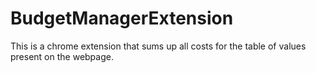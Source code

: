 # BudgetManagerExtension
This is a chrome extension that sums up all costs for the table of values present on the webpage. 
